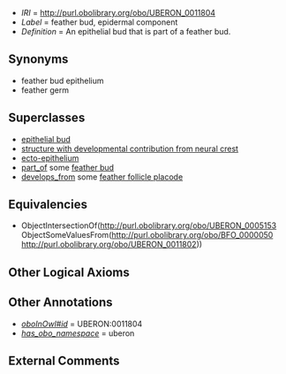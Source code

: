  * *IRI* = http://purl.obolibrary.org/obo/UBERON_0011804
 * *Label* = feather bud, epidermal component
 * *Definition* = An epithelial bud that is part of a feather bud.

## Synonyms

 * feather bud epithelium
 * feather germ

## Superclasses

 * [epithelial bud](../../UBERON/53/UBERON_0005153.md)
 * [structure with developmental contribution from neural crest](../../UBERON/14/UBERON_0010314.md)
 * [ecto-epithelium](../../UBERON/71/UBERON_0010371.md)
 * [part_of](../../BFO/50/BFO_0000050.md) some [feather bud](../../UBERON/02/UBERON_0011802.md)
 * [develops_from](../../RO/02/RO_0002202.md) some [feather follicle placode](../../UBERON/83/UBERON_0011783.md)

## Equivalencies

 * ObjectIntersectionOf(<http://purl.obolibrary.org/obo/UBERON_0005153> ObjectSomeValuesFrom(<http://purl.obolibrary.org/obo/BFO_0000050> <http://purl.obolibrary.org/obo/UBERON_0011802>))

## Other Logical Axioms


## Other Annotations

 * *[oboInOwl#id](../../id/oboInOwl#id.md)* = UBERON:0011804
 * *[has_obo_namespace](../../ce/oboInOwl#hasOBONamespace.md)* = uberon

## External Comments

